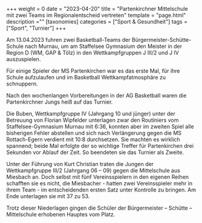 +++
weight = 0
date = "2023-04-20"
title = "Partenkirchner Mittelschule mit zwei Teams im Regionalentscheid vertreten"
template = "page.html"
description =""
[taxonomies]
categories = ["Sport & Gesundheit"]
tags = ["Sport", "Turnier"]
+++

Am 13.04.2023 fuhren zwei Basketball-Teams der Bürgermeister-Schütte-Schule nach Murnau, um am Staffelsee Gymnasium den Meister in der Region D (WM, GAP & Tölz) in den Wettkampfgruppen J III/2 und J IV auszuspielen.

<!-- more -->

Für einige Spieler der MS Partenkirchen war es das erste Mal, für ihre Schule aufzulaufen und im Basketball Wettkampfatmosphäre zu schnuppern.

Nach den wochenlangen Vorbereitungen in der AG Basketball waren die Partenkirchner Jungs heiß auf das Turnier.

Die Buben, Wettkampfgruppe IV (Jahrgang 10 und jünger) unter der Betreuung von Florian Wipfelder unterlagen zwar den Routiniers vom Staffelsee-Gymnasium Murnau mit 6:36, konnten aber im zweiten Spiel alle bisherigen Fehler abstellen und sich nach Verlängerung gegen die MS Rottach-Egern verdient mit 10:8 durchsetzen. Sie machten es wirklich spannend; beide Mal erfolgte der so wichtige Treffer für Partenkirchen drei Sekunden vor Ablauf der Zeit. So beendeten sie das Turnier als Zweite.

Unter der Führung von Kurt Christian traten die Jungen der Wettkampfgruppe III/2 (Jahrgang 06 – 09) gegen die Mittelschule aus Miesbach an. Doch selbst mit fünf Vereinsspielern in den eigenen Reihen schafften sie es nicht, die Miesbacher - hatten zwei Vereinsspieler mehr in ihrem Team - im entscheidenden ersten Satz unter Kontrolle zu bringen. Am Ende unterlagen sie mit 37 zu 53.

Trotz dieser Niederlagen gingen die Schüler der Bürgermeister – Schütte – Mittelschule erhobenen Hauptes vom Platz.